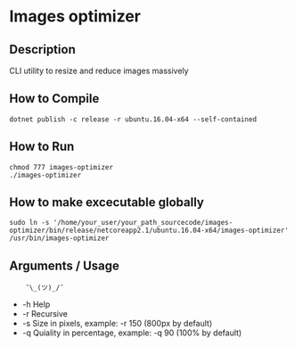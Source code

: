 # Images optimizer

## Description
CLI utility to resize and reduce images massively

## How to Compile
    dotnet publish -c release -r ubuntu.16.04-x64 --self-contained

## How to Run
    chmod 777 images-optimizer
    ./images-optimizer

## How to make excecutable globally
    sudo ln -s '/home/your_user/your_path_sourcecode/images-optimizer/bin/release/netcoreapp2.1/ubuntu.16.04-x64/images-optimizer' /usr/bin/images-optimizer

## Arguments / Usage

        ¯\_(ツ)_/¯

- -h Help
- -r Recursive
- -s Size in pixels, example: -r 150 (800px by default)
- -q Quiality in percentage, example: -q 90 (100% by default)


